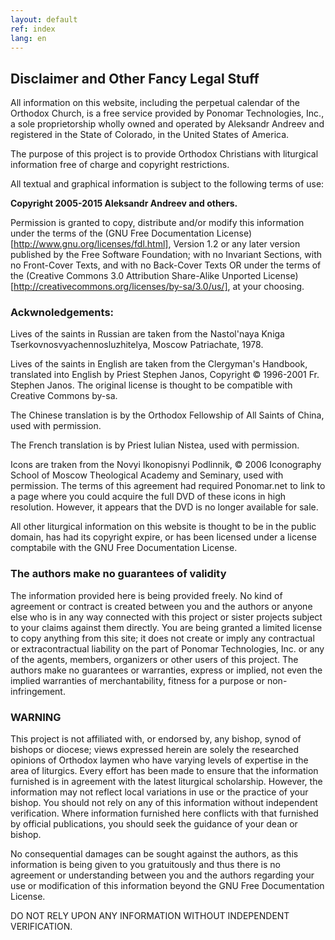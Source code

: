 ```yaml
---
layout: default
ref: index
lang: en
---
```


## Disclaimer and Other Fancy Legal Stuff

All information on this website, including the perpetual calendar of the Orthodox Church, is a free service provided by 
Ponomar Technologies, Inc., a sole proprietorship wholly owned and operated by Aleksandr Andreev and registered in the State of Colorado,
in the United States of America.

The purpose of this project is to provide Orthodox Christians with liturgical information
free of charge and copyright restrictions.

All textual and graphical information is subject to the following terms of use:

**Copyright 2005-2015 Aleksandr Andreev and others.**

Permission is granted to copy, distribute and/or modify this information
 under the terms of the (GNU Free Documentation License)[http://www.gnu.org/licenses/fdl.html], Version 1.2 
 or any later version published by the Free Software Foundation; 
 with no Invariant Sections, with no Front-Cover Texts, and with no Back-Cover Texts OR
 under the terms of the (Creative Commons 3.0 Attribution Share-Alike Unported License)[http://creativecommons.org/licenses/by-sa/3.0/us/], at your choosing.

### Ackwnoledgements:

Lives of the saints in Russian are taken from the Nastol'naya Kniga Tserkovnosvyachennosluzhitelya,
Moscow Patriachate, 1978.

Lives of the saints in English are taken from the Clergyman's Handbook, translated into English by
Priest Stephen Janos, Copyright &copy; 1996-2001 Fr. Stephen Janos. The original license is thought to be
compatible with Creative Commons by-sa.

The Chinese translation is by the Orthodox Fellowship of All Saints of China, used with permission.

The French translation is by Priest Iulian Nistea, used with permission.

Icons are traken from the Novyi Ikonopisnyi Podlinnik, &copy; 2006 Iconography School
of Moscow Theological Academy and Seminary, used with permission. The terms of this agreement had required
Ponomar.net to link to a page where you could acquire the full DVD of these icons in high resolution. 
However, it appears that the DVD is no longer available for sale.

All other liturgical information on this website is thought to be in the public domain, has had its copyright expire,
or has been licensed under a license comptabile with the GNU Free Documentation License.

### The authors make no guarantees of validity

The information provided here is being provided freely. 
No kind of agreement or contract is created between you and 
the authors or anyone else who is in any way connected with this project
 or sister projects subject to your claims against them directly. 
 You are being granted a limited license to copy anything from this site;
 it does not create or imply any contractual or extracontractual liability on the part of
 Ponomar Technologies, Inc. or any of the agents, members, organizers or other users of this project.
 The authors make no guarantees or warranties, express or implied, not even the implied warranties
 of merchantability, fitness for a purpose or non-infringement.

### WARNING

This project is not affiliated with, or endorsed by, any bishop, synod of bishops or diocese;
views expressed herein are solely the researched opinions of Orthodox laymen who have varying levels
of expertise in the area of liturgics. Every effort has been made to ensure that the information
furnished is in agreement with the latest liturgical scholarship. However, the information may not reflect
local variations in use or the practice of your bishop. You should not rely on any of this information
without independent verification. Where information furnished here conflicts with that furnished by 
official publications, you should seek the guidance of your dean or bishop.

No consequential damages can be sought against the authors, as this information is being 
given to you gratuitously and thus there is no agreement or understanding between you
and the authors regarding your use or modification of this information beyond the 
GNU Free Documentation License.

DO NOT RELY UPON ANY INFORMATION WITHOUT INDEPENDENT VERIFICATION.
